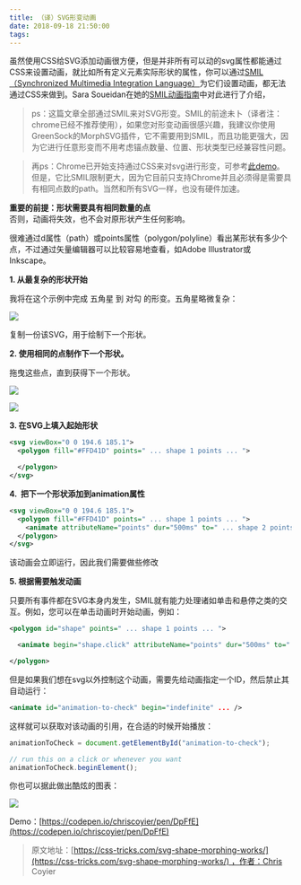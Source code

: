```yaml
---
title: （译）SVG形变动画
date: 2018-09-18 21:50:00
tags:
---
```

虽然使用CSS给SVG添加动画很方便，但是并非所有可以动的svg属性都能通过CSS来设置动画，就比如所有定义元素实际形状的属性，你可以通过[SMIL（Synchronized Multimedia Integration Language）](https://developer.mozilla.org/en-US/docs/Web/SVG/SVG_animation_with_SMIL)为它们设置动画，都无法通过CSS来做到。Sara Soueidan在她的[SMIL动画指南](https://css-tricks.com/guide-svg-animations-smil/)中对此进行了介绍，
<!-- more -->
> ps：这篇文章全部通过SMIL来对SVG形变。SMIL的前途未卜（译者注：chrome已经不推荐使用），如果您对形变动画很感兴趣，我建议你使用GreenSock的MorphSVG插件，它不需要用到SMIL，而且功能更强大，因为它进行任意形变而不用考虑锚点数量、位置、形状类型已经兼容性问题。

> 再ps：Chrome已开始支持通过CSS来对svg进行形变，可参考[此demo](https://codepen.io/chriscoyier/pen/NRwANp)。但是，它比SMIL限制更大，因为它目前只支持Chrome并且必须得是需要具有相同点数的path。当然和所有SVG一样，也没有硬件加速。

**重要的前提：形状需要具有相同数量的点**  
否则，动画将失效，也不会对原形状产生任何影响。

很难通过d属性（path）或points属性（polygon/polyline）看出某形状有多少个点，不过通过矢量编辑器可以比较容易地查看，如Adobe Illustrator或Inkscape。

**1\. 从最复杂的形状开始**

我将在这个示例中完成 五角星 到 对勾 的形变。五角星略微复杂：

![](https://oscimg.oschina.net/oscnet/up-d7e26cbef1198954d8f1ed77c1c805743b3.png)

复制一份该SVG，用于绘制下一个形状。

**2\. 使用相同的点制作下一个形状。**

拖曳这些点，直到获得下一个形状。

![](https://oscimg.oschina.net/oscnet/up-b050b6a280258fdcd2d772aa0b8c398760c.gif)

![](https://oscimg.oschina.net/oscnet/up-7dc2b55ac4a821152c6e1af9e3c57551ab4.png)

**3\. 在SVG上填入起始形状**

```xml
<svg viewBox="0 0 194.6 185.1">
  <polygon fill="#FFD41D" points=" ... shape 1 points ... ">

  </polygon>
</svg>
```

**4.  把下一个形状添加到animation属性**

```xml
<svg viewBox="0 0 194.6 185.1">
  <polygon fill="#FFD41D" points=" ... shape 1 points ... ">
    <animate attributeName="points" dur="500ms" to=" ... shape 2 points ... " />
  </polygon>
</svg>
```

该动画会立即运行，因此我们需要做些修改

**5\. 根据需要触发动画**

只要所有事件都在SVG本身内发生，SMIL就有能力处理诸如单击和悬停之类的交互。例如，您可以在单击动画时开始动画，例如：

```xml
<polygon id="shape" points=" ... shape 1 points ... ">

  <animate begin="shape.click" attributeName="points" dur="500ms" to=" ... shape 2 points ..." />

</polygon>
```

但是如果我们想在svg以外控制这个动画，需要先给动画指定一个ID，然后禁止其自动运行：

```xml
<animate id="animation-to-check" begin="indefinite" ... />
```

这样就可以获取对该动画的引用，在合适的时候开始播放：

```javascript
animationToCheck = document.getElementById("animation-to-check");

// run this on a click or whenever you want
animationToCheck.beginElement();
```

你也可以据此做出酷炫的图表：

![](https://oscimg.oschina.net/oscnet/up-4d88db6884d409953416651ed18e8c7f061.gif)

Demo：[https://codepen.io/chriscoyier/pen/DpFfE](https://codepen.io/chriscoyier/pen/DpFfE)

> 原文地址：[https://css-tricks.com/svg-shape-morphing-works/](https://css-tricks.com/svg-shape-morphing-works/) ，作者：Chris Coyier